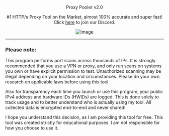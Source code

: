 <br/>
<div align="center">
  Proxy Pooler v2.0
  
  #1 HTTP/s Proxy Tool on the Market, almost 100% accurate and super fast! Click <a href="https://discord.gg/bMT4CFmPmH">here</a> to join our Discord.
  
  ![image](https://i.imgur.com/cleAYYX.png)
  
</div>

--------------------------------------

### Please note:

This program performs port scans across thousands of IPs. It is strongly recommended that you use a VPN or proxy, and only run scans on systems you own or have explicit permission to test. Unauthorized scanning may be illegal depending on your location and circumstances. Please do your own research on applicable laws before using this tool.

Also for transparency each time you launch or use this program, your public IPv4 address and hardware IDs (HWIDs) are logged. This is done solely to track usage and to better understand who is actually using my tool. All collected data is encrypted end-to-end and never shared!

I hope you understand this decision, as I am providing this tool for free.
This tool was created strictly for educational purposes. I am not responsible for how you choose to use it.
